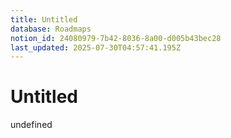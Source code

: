 ```yaml
---
title: Untitled
database: Roadmaps
notion_id: 24080979-7b42-8036-8a00-d005b43bec28
last_updated: 2025-07-30T04:57:41.195Z
---
```


# Untitled

undefined